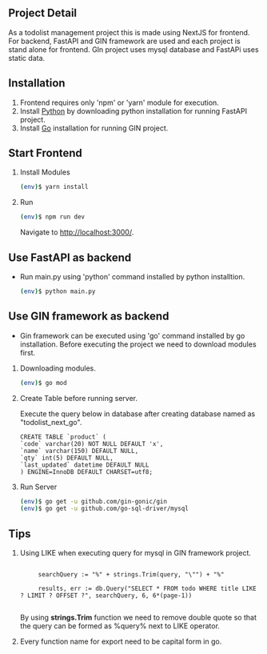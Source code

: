 ## Project Detail

As a todolist management project this is made using NextJS for frontend. For backend, FastAPI and GIN framework are used and each project is stand alone for frontend. GIn project uses mysql database and FastAPi uses static data.

## Installation

1. Frontend requires only 'npm' or 'yarn' module for execution.
2. Install [Python](https://www.python.org/downloads/) by downloading python installation for running FastAPI project.
3. Install [Go](https://go.dev/dl/) installation for running GIN project.

## Start Frontend

1. Install Modules
    ```bash
    (env)$ yarn install
    ```

2. Run
    ```bash
    (env)$ npm run dev
    ```

    Navigate to [http://localhost:3000/](http://localhost:3000/).

## Use FastAPI as backend

* Run main.py using 'python' command installed by python installtion.

    ```bash
    (env)$ python main.py
    ```

## Use GIN framework as backend

* Gin framework can be executed using 'go' command installed by go installation. Before executing the project we need to download modules first.

1. Downloading modules.

    ```bash
    (env)$ go mod 
    ```
2. Create Table before running server.

    Execute the query below in database after creating database named as "todolist_next_go".

    ```
    CREATE TABLE `product` (
    `code` varchar(20) NOT NULL DEFAULT 'x',
    `name` varchar(150) DEFAULT NULL,
    `qty` int(5) DEFAULT NULL,
    `last_updated` datetime DEFAULT NULL
    ) ENGINE=InnoDB DEFAULT CHARSET=utf8;
    ```

3. Run Server

    ```bash
    (env)$ go get -u github.com/gin-gonic/gin
    (env)$ go get -u github.com/go-sql-driver/mysql
    ```

## Tips

1. Using LIKE when executing query for mysql in GIN framework project.

    <code>
        searchQuery := "%" + strings.Trim(query, "\"") + "%" <br/>
	    results, err := db.Query("SELECT * FROM todo WHERE title LIKE ? LIMIT ? OFFSET ?", searchQuery, 6, 6*(page-1))
    </code>

    By using <strong>strings.Trim</strong> function we need to remove double quote so that the query can be formed as %query% next to LIKE operator.

2. Every function name for export need to be capital form in go.
